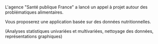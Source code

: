 L'agence "Santé publique France" a lancé un appel à projet autour des problématiques alimentaires.

Vous proposerez une application basée sur des données nutritionnelles.

(Analyses statistiques univariées et multivariées, nettoyage des données, représentations graphiques)
